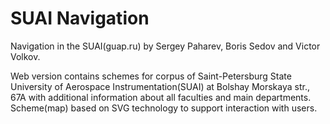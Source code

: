 # SUAI Navigation
Navigation in the SUAI(guap.ru) by Sergey Paharev, Boris Sedov and Victor Volkov.

Web version contains schemes for corpus of Saint-Petersburg State University of Aerospace Instrumentation(SUAI) at Bolshay Morskaya str., 67A with additional information about all faculties and main departments. Scheme(map) based on SVG technology to support interaction with users.
